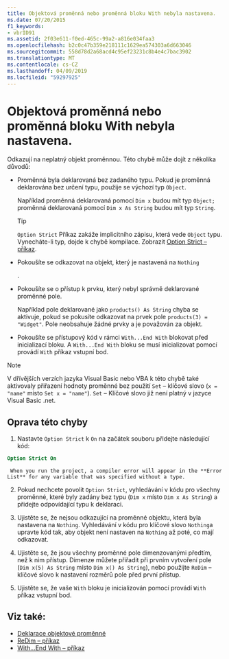 ```yaml
---
title: Objektová proměnná nebo proměnná bloku With nebyla nastavena.
ms.date: 07/20/2015
f1_keywords:
- vbrID91
ms.assetid: 2f03e611-f0ed-465c-99a2-a816e034faa3
ms.openlocfilehash: b2c0c47b359e218111c1629ea574303a6d663046
ms.sourcegitcommit: 558d78d2a68acd4c95ef23231c8b4e4c7bac3902
ms.translationtype: MT
ms.contentlocale: cs-CZ
ms.lasthandoff: 04/09/2019
ms.locfileid: "59297925"
---
```

# <a name="object-variable-or-with-block-variable-not-set"></a>Objektová proměnná nebo proměnná bloku With nebyla nastavena.
Odkazují na neplatný objekt proměnnou.   Této chybě může dojít z několika důvodů:  
  
-   Proměnná byla deklarovaná bez zadaného typu. Pokud je proměnná deklarována bez určení typu, použije se výchozí typ `Object`.  
  
     Například proměnná deklarovaná pomocí `Dim x` budou mít typ `Object;` proměnná deklarovaná pomocí `Dim x As String` budou mít typ `String`.  
  
    > [!TIP]
    >  `Option Strict` Příkaz zakáže implicitního zápisu, která vede `Object` typu. Vynecháte-li typ, dojde k chybě kompilace. Zobrazit [Option Strict – příkaz](../../../visual-basic/language-reference/statements/option-strict-statement.md).  
  
-   Pokoušíte se odkazovat na objekt, který je nastavená na `Nothing`  
  
     .  
  
-   Pokoušíte se o přístup k prvku, který nebyl správně deklarované proměnné pole.  
  
     Například pole deklarované jako `products() As String` chyba se aktivuje, pokud se pokusíte odkazovat na prvek pole `products(3) = "Widget"`. Pole neobsahuje žádné prvky a je považován za objekt.  
  
-   Pokoušíte se přístupový kód v rámci `With...End With` blokovat před inicializací bloku.   A `With...End With` bloku se musí inicializovat pomocí provádí `With` příkaz vstupní bod.  
  
> [!NOTE]
>  V dřívějších verzích jazyka Visual Basic nebo VBA k této chybě také aktivovaly přiřazení hodnoty proměnné bez použití `Set` – klíčové slovo (`x = "name"` místo `Set x = "name"`). `Set` – Klíčové slovo již není platný v jazyce Visual Basic .net.  
  
## <a name="to-correct-this-error"></a>Oprava této chyby  
  
1. Nastavte `Option Strict` k `On` na začátek souboru přidejte následující kód:  
  
```vb  
Option Strict On  
```  

     When you run the project, a compiler error will appear in the **Error List** for any variable that was specified without a type.  
  
2. Pokud nechcete povolit `Option Strict`, vyhledávání v kódu pro všechny proměnné, které byly zadány bez typu (`Dim x` místo `Dim x As String`) a přidejte odpovídající typu k deklaraci.  
  
3. Ujistěte se, že nejsou odkazující na proměnné objektu, která byla nastavena na `Nothing`.  Vyhledávání v kódu pro klíčové slovo `Nothing`a upravte kód tak, aby objekt není nastaven na `Nothing` až poté, co mají odkazovat.  
  
4. Ujistěte se, že jsou všechny proměnné pole dimenzovanými předtím, než k nim přístup. Dimenze můžete přiřadit při prvním vytvoření pole (`Dim x(5) As String` místo `Dim x() As String`), nebo použijte `ReDim` – klíčové slovo k nastavení rozměrů pole před první přístup.  
  
5. Ujistěte se, že vaše `With` bloku je inicializován pomocí provádí `With` příkaz vstupní bod.  
  
## <a name="see-also"></a>Viz také:

- [Deklarace objektové proměnné](../../../visual-basic/programming-guide/language-features/variables/object-variable-declaration.md)
- [ReDim – příkaz](../../../visual-basic/language-reference/statements/redim-statement.md)
- [With...End With – příkaz](../../../visual-basic/language-reference/statements/with-end-with-statement.md)
